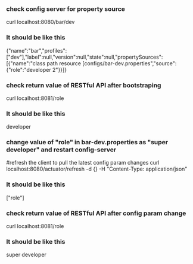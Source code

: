 ### check config server for property source
curl localhost:8080/bar/dev

### It should be like this
{"name":"bar","profiles":["dev"],"label":null,"version":null,"state":null,"propertySources":[{"name":"class path resource [configs/bar-dev.properties","source":{"role":"developer 2"}}]}

### check return value of RESTful API after bootstraping
curl localhost:8081/role 

### It should be like this
developer

### change value of "role" in bar-dev.properties as "super developer" and restart config-server

#refresh the client to pull the latest config param changes
curl localhost:8080/actuator/refresh -d {} -H "Content-Type: application/json"

### It should be like this
["role"]

### check return value of RESTful API after config param change
curl localhost:8081/role

### It should be like this
super developer



